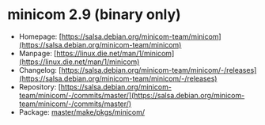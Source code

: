 # minicom 2.9 (binary only)
 - Homepage: [https://salsa.debian.org/minicom-team/minicom](https://salsa.debian.org/minicom-team/minicom)
 - Manpage: [https://linux.die.net/man/1/minicom](https://linux.die.net/man/1/minicom)
 - Changelog: [https://salsa.debian.org/minicom-team/minicom/-/releases](https://salsa.debian.org/minicom-team/minicom/-/releases)
 - Repository: [https://salsa.debian.org/minicom-team/minicom/-/commits/master/](https://salsa.debian.org/minicom-team/minicom/-/commits/master/)
 - Package: [master/make/pkgs/minicom/](https://github.com/Freetz-NG/freetz-ng/tree/master/make/pkgs/minicom/)

